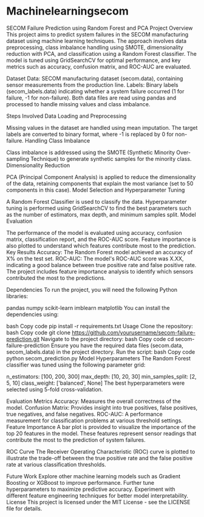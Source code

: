 # Machinelearningsecom
SECOM Failure Prediction using Random Forest and PCA
Project Overview
This project aims to predict system failures in the SECOM manufacturing dataset using machine learning techniques. The approach involves data preprocessing, class imbalance handling using SMOTE, dimensionality reduction with PCA, and classification using a Random Forest classifier. The model is tuned using GridSearchCV for optimal performance, and key metrics such as accuracy, confusion matrix, and ROC-AUC are evaluated.

Dataset
Data: SECOM manufacturing dataset (secom.data), containing sensor measurements from the production line.
Labels: Binary labels (secom_labels.data) indicating whether a system failure occurred (1 for failure, -1 for non-failure).
Both data files are read using pandas and processed to handle missing values and class imbalance.

Steps Involved
Data Loading and Preprocessing

Missing values in the dataset are handled using mean imputation.
The target labels are converted to binary format, where -1 is replaced by 0 for non-failure.
Handling Class Imbalance

Class imbalance is addressed using the SMOTE (Synthetic Minority Over-sampling Technique) to generate synthetic samples for the minority class.
Dimensionality Reduction

PCA (Principal Component Analysis) is applied to reduce the dimensionality of the data, retaining components that explain the most variance (set to 50 components in this case).
Model Selection and Hyperparameter Tuning

A Random Forest Classifier is used to classify the data.
Hyperparameter tuning is performed using GridSearchCV to find the best parameters such as the number of estimators, max depth, and minimum samples split.
Model Evaluation

The performance of the model is evaluated using accuracy, confusion matrix, classification report, and the ROC-AUC score.
Feature importance is also plotted to understand which features contribute most to the prediction.
Key Results
Accuracy: The Random Forest model achieved an accuracy of X% on the test set.
ROC-AUC: The model's ROC-AUC score was X.XX, indicating a good balance between true positive rate and false positive rate.
The project includes feature importance analysis to identify which sensors contributed the most to the predictions.

Dependencies
To run the project, you will need the following Python libraries:

pandas
numpy
scikit-learn
imblearn
matplotlib
You can install the dependencies using:

bash
Copy code
pip install -r requirements.txt
Usage
Clone the repository:
bash
Copy code
git clone https://github.com/yourusername/secom-failure-prediction.git
Navigate to the project directory:
bash
Copy code
cd secom-failure-prediction
Ensure you have the required data files (secom.data, secom_labels.data) in the project directory.
Run the script:
bash
Copy code
python secom_prediction.py
Model Hyperparameters
The Random Forest classifier was tuned using the following parameter grid:

n_estimators: [100, 200, 300]
max_depth: [10, 20, 30]
min_samples_split: [2, 5, 10]
class_weight: ['balanced', None]
The best hyperparameters were selected using 5-fold cross-validation.

Evaluation Metrics
Accuracy: Measures the overall correctness of the model.
Confusion Matrix: Provides insight into true positives, false positives, true negatives, and false negatives.
ROC-AUC: A performance measurement for classification problems at various threshold settings.
Feature Importance
A bar plot is provided to visualize the importance of the top 20 features in the model. These features represent sensor readings that contribute the most to the prediction of system failures.

ROC Curve
The Receiver Operating Characteristic (ROC) curve is plotted to illustrate the trade-off between the true positive rate and the false positive rate at various classification thresholds.

Future Work
Explore other machine learning models such as Gradient Boosting or XGBoost to improve performance.
Further tune hyperparameters to maximize predictive accuracy.
Experiment with different feature engineering techniques for better model interpretability.
License
This project is licensed under the MIT License - see the LICENSE file for details.
